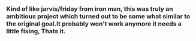 ### Kind of like jarvis/friday from iron man, this was truly an ambitious project which turned out to be some what similar to the original goal.It probably won't work anymore it needs a little fixing, Thats it.